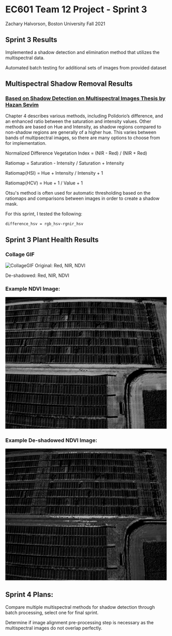 # EC601 Team 12 Project - Sprint 3
Zachary Halvorson, Boston University Fall 2021


## Sprint 3 Results

Implemented a shadow detection and elimination method that utilizes the multispectral data.

Automated batch testing for additional sets of images from provided dataset


## Multispectral Shadow Removal Results

### [Based on Shadow Detection on Multispectral Images Thesis by Hazan Sevim](https://etd.lib.metu.edu.tr/upload/12619166/index.pdf)

Chapter 4 describes various methods, including Polidorio’s difference, and an enhanced ratio between the saturation and intensity values. Other methods are based on Hue and Intensity, as shadow regions compared to non-shadow regions are generally of a higher hue. This varies between bands of multipsectral images, so there are many options to choose from for implementation.

Normalized Difference Vegetation Index = (NIR - Red) / (NIR + Red)

Ratiomap = Saturation - Intensity / Saturation + Intensity

Ratiomap(HSI) = Hue + Intensity / Intensity + 1

Ratiomap(HCV) = Hue + 1 / Value + 1

Otsu's method is often used for automatic thresholding based on the ratiomaps and comparisons between images in order to create a shadow mask.

For this sprint, I tested the following:

	difference_hsv = rgb_hsv-rgnir_hsv


## Sprint 3 Plant Health Results

### Collage GIF
![CollageGIF](https://github.com/halveez/ec601_a1_proj12/blob/main/Sprint3/collage_gif.gif)
Original: Red, NIR, NDVI

De-shadowed: Red, NIR, NDVI

### Example NDVI Image:
![NDVI](https://github.com/halveez/ec601_a1_proj12/blob/main/Sprint3/ndvi_23.jpg)

### Example De-shadowed NDVI Image:
![De-shadowedNDVI](https://github.com/halveez/ec601_a1_proj12/blob/main/Sprint3/deshadowed_ndvi_23.jpg)


## Sprint 4 Plans:

Compare multiple multispectral methods for shadow detection through batch processing, select one for final sprint.

Determine if image alignment pre-processing step is necessary as the multispectral images do not overlap perfectly.

